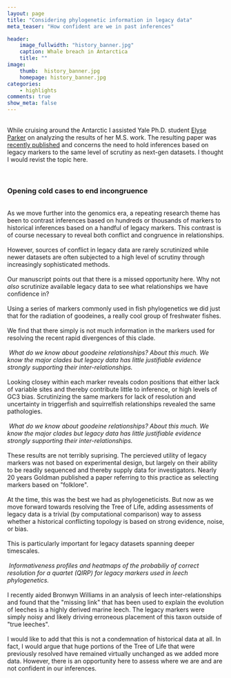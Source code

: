 ```yaml
---
layout: page
title: "Considering phylogenetic information in legacy data"
meta_teaser: "How confident are we in past inferences"

header:
    image_fullwidth: "history_banner.jpg"
    caption: Whale breach in Antarctica
    title: ""
image:
    thumb:  history_banner.jpg
    homepage: history_banner.jpg
categories:
    - highlights
comments: true
show_meta: false
---
```

 
<br> While cruising around the Antarctic I assisted Yale Ph.D. student <a href='https://eeb.yale.edu/people/graduate-students/chantal-parker'>Elyse Parker</a> on analyzing the results of her M.S. work. The resulting paper was <a href="http://carolinafishes.github.io/images/Parker_et_al_2019.pdf"> <en>recently published</en></a> and concerns the need to hold inferences based on legacy markers to the same level of scrutiny as next-gen datasets. I thought I would revist the topic here. </br>

<br><h3>Opening cold cases to end incongruence</h3>
<br>
As we move further into the genomics era, a repeating research theme has been to contrast inferences based on hundreds or thousands of markers to historical inferences based on a handful of legacy markers. This contrast is of course necessary to reveal both conflict and congruence in relationships. 
<br>
<br>However, sources of conflict in legacy data are rarely scrutinized while newer datasets are often subjected to a high level of scrutiny through increasingly sophisticated methods. 
<br>
<br>Our manuscript points out that there is a missed opportunity here. Why not <i> also </i> scrutinize available legacy data to see what relationships we have confidence in?
<br>
<br>Using a series of markers commonly used in fish phylogenetics we did just that for the radiation of goodeines, a really cool group of freshwater fishes. 
<br>
<br>We find that there simply is not much information in the markers used for resolving the recent rapid divergences of this clade. 
<br>
<br>
<img class="b30" src="http://carolinafishes.github.io/images/Parkerteal_1.png" alt=""><em> What do we know about goodeine relationships? About this much. We know the major clades but legacy data has little justifiable evidence strongly supporting their inter-relationships.</em>
<br>
<br>
Looking closey within each marker reveals codon positions that either lack of variable sites and thereby contribute little to inference, or high levels of GC3 bias. Scrutinizing the same markers for lack of resolution and uncertainty in triggerfish and squirrelfish relationships revealed the same pathologies. 
<br>
<br>
<img class="b30" src="http://carolinafishes.github.io/images/Parkeretal_2.png" alt=""><em> What do we know about goodeine relationships? About this much. We know the major clades but legacy data has little justifiable evidence strongly supporting their inter-relationships.</em>
<br>
<br> These results are not terribly suprising. The percieved utility of legacy markers was not based on experimental design, but largely on their ability to be readily sequenced and thereby supply data for investigators. Nearly 20 years Goldman published a paper referring to this practice as selecting markers based on "folklore". 
<br>
<br> At the time, this was the best we had as phylogeneticists. But now as we move forward towards resolving the Tree of Life, adding assessments of legacy data is a trivial (by computational comparison) way to assess whether a historical conflicting topology is based on strong evidence, noise, or bias. 
<br>
<br> This is particularly important for legacy datasets spanning deeper timescales. 
<br>
<br>
<img class="b30" src="http://carolinafishes.github.io/images/Phillipsetal_1.png" alt=""><em> Informativeness profiles and heatmaps of the probabiliy of correct resolution for a quartet (QIRP) for legacy markers used in leech phylogenetics.</em>
<br>
<br>
I recently aided Bronwyn Williams in an analysis of leech inter-relationships and found that the "missing link" that has been used to explain the evolution of leeches is a highly derived marine leech. The legacy markers were simply noisy and likely driving erroneous placement of this taxon outside of "true leeches". 
<br>
<br>
I would like to add that this is not a condemnation of historical data at all. In fact, I would argue that huge portions of the Tree of Life that were previously resolved have remained virtually unchanged as we added more data. However, there is an opportunity here to assess where we are and are not confident in our inferences. 





